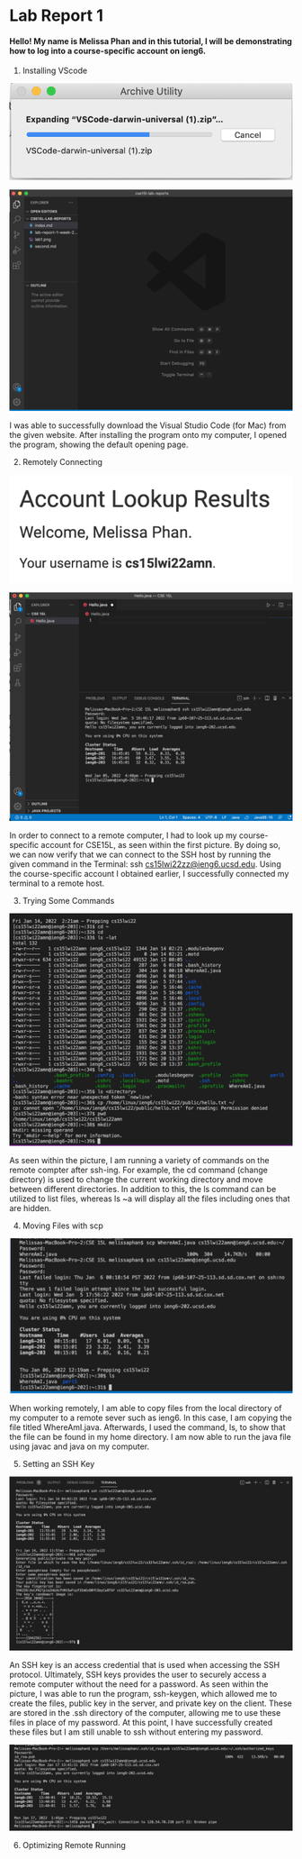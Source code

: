 # Lab Report 1
#### Hello! My name is Melissa Phan and in this tutorial, I will be demonstrating how to log into a course-specific account on ieng6.

1. Installing VScode


![Installing Visual Studio Code](Installing.png)

![Opening Visual Studio Code](OpeningPage.png)

 I was able to successfully download the Visual Studio Code (for Mac) from the given website. After installing the program onto my computer, I opened the program, showing the default opening page. 

2. Remotely Connecting

![Course-specific account for CSE15L](CourseSpecificAcc.png)

![Connecting to Server](RemoteConnecting.png)

In order to connect to a remote computer, I had to look up my course-specific account for CSE15L, as seen within the first picture. By doing so, we can now verify that we can connect to the SSH host by running the given command in the Terminal: ssh cs15lwi22zz@ieng6.ucsd.edu. Using the course-specific account I obtained earlier, I successfully connected my terminal to a remote host. 

3. Trying Some Commands

![Running Commands](Commands.png)

As seen within the picture, I am running a variety of commands on the remote compter after ssh-ing. For example, the cd command (change directory) is used to change the current working directory and move between different directories. In addition to this, the ls command can be utilized to list files, whereas ls ~a will display all the files including ones that are hidden.

4. Moving Files with scp

![SCP](scp.png)

When working remotely, I am able to copy files from the local directory of my computer to a remote sever such as ieng6. In this case, I am copying the file titled WhereAmI.java. Afterwards, I used the command, ls, to show that the file can be found in my home directory. I am now able to run the java file using javac and java on my computer. 

5. Setting an SSH Key

![SSH Key](SSHkeys.png)

An SSH key is an access credential that is used when accessing the SSH protocol. Ultimately, SSH keys provides the user to securely access a remote computer without the need for a password. As seen within the picture, I was able to run the program, ssh-keygen, which allowed me to create the files, public key in the server, and private key on the client. These are stored in the .ssh directory of the computer, allowing me to use these files in place of my password. At this point, I have successfully created these files but I am still unable to ssh without entering my password. 

![SSH Login](SSHLogin.png)

6. Optimizing Remote Running






